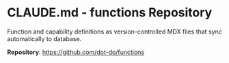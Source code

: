 # CLAUDE.md - functions Repository

Function and capability definitions as version-controlled MDX files that sync automatically to database.

**Repository**: https://github.com/dot-do/functions
